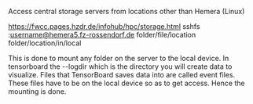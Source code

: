 Access central storage servers from locations other than Hemera (Linux)

https://fwcc.pages.hzdr.de/infohub/hpc/storage.html
sshfs :username@hemera5.fz-rossendorf.de folder/file/location folder/location/in/local

This is done to mount any folder on the server to the local device. In tensorboard the --logdir which is the directory you will create data to visualize. Files that TensorBoard saves data into are called event files. These files have to be on the local device so as to get access. Hence the mounting is done.
